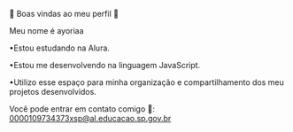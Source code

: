 🌟 Boas vindas ao meu perfil 🌟

Meu nome é ayoriaa

•Estou estudando na Alura.

•Estou me desenvolvendo na linguagem JavaScript.

•Utilizo esse espaço para minha organização e compartilhamento dos meu projetos desenvolvidos.

Você pode entrar em contato comigo 📧:
0000109734373xsp@al.educacao.sp.gov.br

